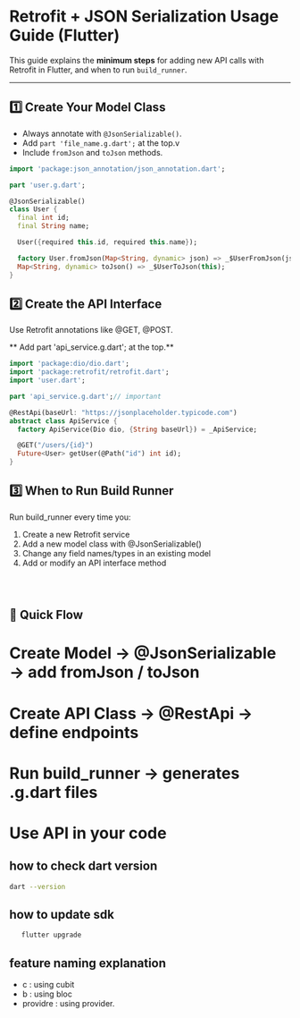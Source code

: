 # Retrofit + JSON Serialization Usage Guide (Flutter)

This guide explains the **minimum steps** for adding new API calls with Retrofit in Flutter, and when to run `build_runner`.

---

## 1️⃣ Create Your Model Class

- Always annotate with `@JsonSerializable()`.
- Add `part 'file_name.g.dart';` at the top.v
- Include `fromJson` and `toJson` methods.

```dart
import 'package:json_annotation/json_annotation.dart';

part 'user.g.dart';

@JsonSerializable()
class User {
  final int id;
  final String name;

  User({required this.id, required this.name});

  factory User.fromJson(Map<String, dynamic> json) => _$UserFromJson(json);
  Map<String, dynamic> toJson() => _$UserToJson(this);
}
```

## 2️⃣ Create the API Interface
Use Retrofit annotations like @GET, @POST.

** Add part 'api_service.g.dart'; at the top.**

```dart
import 'package:dio/dio.dart';
import 'package:retrofit/retrofit.dart';
import 'user.dart';

part 'api_service.g.dart';// important

@RestApi(baseUrl: "https://jsonplaceholder.typicode.com")
abstract class ApiService {
  factory ApiService(Dio dio, {String baseUrl}) = _ApiService;

  @GET("/users/{id}")
  Future<User> getUser(@Path("id") int id);
}


```

## 3️⃣ When to Run Build Runner

 Run build_runner every time you:
  1. Create a new Retrofit service
  2. Add a new model class with @JsonSerializable()
  3. Change any field names/types in an existing model
  4. Add or modify an API interface method

```bash

 


```
## 📝 Quick Flow
 # Create Model → @JsonSerializable → add fromJson / toJson
 # Create API Class → @RestApi → define endpoints
 # Run build_runner → generates .g.dart files
 # Use API in your code


## how to check dart version
  ```bash  
  dart --version 
```

## how to update sdk 

```bash
   flutter upgrade
```
## feature naming explanation
 - c : using cubit
 - b : using bloc
 - providre : using provider. 
